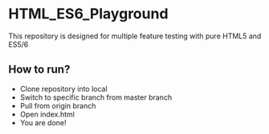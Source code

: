 # HTML_ES6_Playground

This repository is designed for multiple feature testing with pure HTML5 and ES5/6

## How to run?

 - Clone repository into local
 - Switch to specific branch from master branch
 - Pull from origin branch
 - Open index.html
 - You are done!